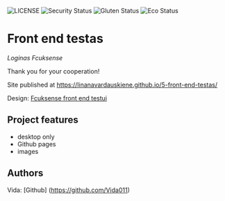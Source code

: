 ![LICENSE](https://img.shields.io/badge/license-MIT-blue.svg?style=flat-square)
![Security Status](https://img.shields.io/security-headers?label=Security&url=https%3A%2F%2Fgithub.com&style=flat-square)
![Gluten Status](https://img.shields.io/badge/Gluten-Free-green.svg)
![Eco Status](https://img.shields.io/badge/ECO-Friendly-green.svg)

# Front end testas

_Loginas Fcuksense_

Thank you for your cooperation!

Site published at https://linanavardauskiene.github.io/5-front-end-testas/

Design: [Fcuksense front end testui](https://cdn.discordapp.com/attachments/850245533838868480/850246623883034644/login_screen.png)

## Project features

- desktop only
- Github pages
- images

## Authors

Vida: [Github] (https://github.com/Vida011)